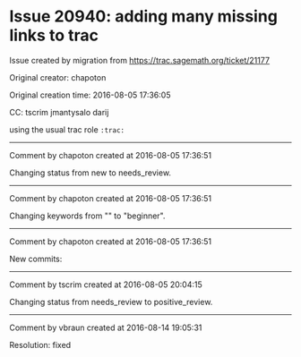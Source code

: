 # Issue 20940: adding many missing links to trac

Issue created by migration from https://trac.sagemath.org/ticket/21177

Original creator: chapoton

Original creation time: 2016-08-05 17:36:05

CC:  tscrim jmantysalo darij

using the usual trac role `:trac:`


---

Comment by chapoton created at 2016-08-05 17:36:51

Changing status from new to needs_review.


---

Comment by chapoton created at 2016-08-05 17:36:51

Changing keywords from "" to "beginner".


---

Comment by chapoton created at 2016-08-05 17:36:51

New commits:


---

Comment by tscrim created at 2016-08-05 20:04:15

Changing status from needs_review to positive_review.


---

Comment by vbraun created at 2016-08-14 19:05:31

Resolution: fixed

